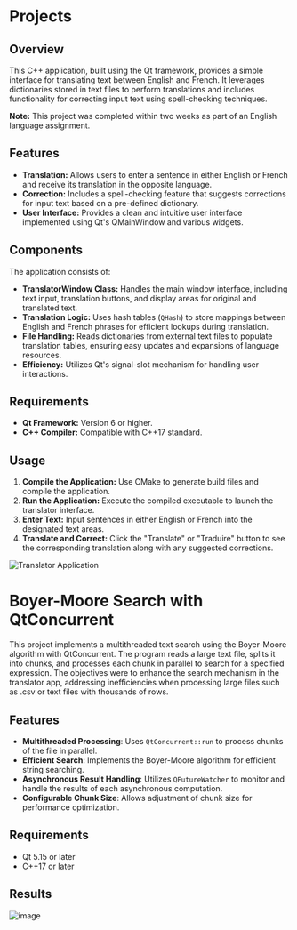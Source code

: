 # Projects

## Overview

This C++ application, built using the Qt framework, provides a simple interface for translating text between English and French. It leverages dictionaries stored in text files to perform translations and includes functionality for correcting input text using spell-checking techniques.

**Note:** This project was completed within two weeks as part of an English language assignment.

## Features

- **Translation:** Allows users to enter a sentence in either English or French and receive its translation in the opposite language.
- **Correction:** Includes a spell-checking feature that suggests corrections for input text based on a pre-defined dictionary.
- **User Interface:** Provides a clean and intuitive user interface implemented using Qt's QMainWindow and various widgets.

## Components

The application consists of:

- **TranslatorWindow Class:** Handles the main window interface, including text input, translation buttons, and display areas for original and translated text.
- **Translation Logic:** Uses hash tables (`QHash`) to store mappings between English and French phrases for efficient lookups during translation.
- **File Handling:** Reads dictionaries from external text files to populate translation tables, ensuring easy updates and expansions of language resources.
- **Efficiency:** Utilizes Qt's signal-slot mechanism for handling user interactions.

## Requirements

- **Qt Framework:** Version 6 or higher.
- **C++ Compiler:** Compatible with C++17 standard.

## Usage

1. **Compile the Application:** Use CMake to generate build files and compile the application.
2. **Run the Application:** Execute the compiled executable to launch the translator interface.
3. **Enter Text:** Input sentences in either English or French into the designated text areas.
4. **Translate and Correct:** Click the "Translate" or "Traduire" button to see the corresponding translation along with any suggested corrections.

![Translator Application](https://github.com/Nemhesis-Idrissa/Projects/assets/43876545/5485f442-08ae-4884-b887-204459c9c75e)





# Boyer-Moore Search with QtConcurrent

This project implements a multithreaded text search using the Boyer-Moore algorithm with QtConcurrent. The program reads a large text file, splits it into chunks, and processes each chunk in parallel to search for a specified expression. The objectives were to enhance the search mechanism in the translator app, addressing inefficiencies when processing large files such as .csv or text files with thousands of rows.
## Features

- **Multithreaded Processing**: Uses `QtConcurrent::run` to process chunks of the file in parallel.
- **Efficient Search**: Implements the Boyer-Moore algorithm for efficient string searching.
- **Asynchronous Result Handling**: Utilizes `QFutureWatcher` to monitor and handle the results of each asynchronous computation.
- **Configurable Chunk Size**: Allows adjustment of chunk size for performance optimization.

## Requirements

- Qt 5.15 or later
- C++17 or later

## Results 
![image](https://github.com/Nemhesis-Idrissa/Projects/assets/43876545/26e33ff7-8622-4ae0-b6c8-064a62646238)

